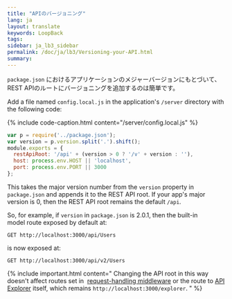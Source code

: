 ```yaml
---
title: "APIのバージョニング"
lang: ja
layout: translate
keywords: LoopBack
tags:
sidebar: ja_lb3_sidebar
permalink: /doc/ja/lb3/Versioning-your-API.html
summary:
---
```


`package.json` におけるアプリケーションのメジャーバージョンにもとづいて、REST APIのルートにバージョニングを追加するのは簡単です。

Add a file named `config.local.js` in the application's `/server` directory with the following code:

{% include code-caption.html content="/server/config.local.js" %}
```javascript
var p = require('../package.json');
var version = p.version.split('.').shift();
module.exports = {
  restApiRoot: '/api' + (version > 0 ? '/v' + version : ''),
  host: process.env.HOST || 'localhost',
  port: process.env.PORT || 3000
};
```

This takes the major version number from the `version` property in `package.json` and appends it to the REST API root.
If your app's major version is 0, then the REST API root remains the default `/api`.

So, for example, if `version` in `package.json` is 2.0.1, then the built-in model route exposed by default at:

`GET http://localhost:3000/api/Users`

is now exposed at:

`GET http://localhost:3000/api/v2/Users`

{% include important.html content="
Changing the API root in this way doesn't affect routes set in 
[request-handling middleware](Defining-middleware.html#request-handling-middleware) or the route to
[API Explorer](Use-API-Explorer.html) itself, which remains `http://localhost:3000/explorer`.
" %}
